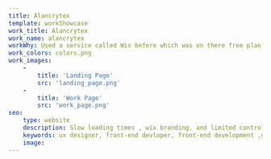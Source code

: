 ```yaml
---
title: Alancrytex
template: workShowcase
work_title: Alancrytex
work_name: alancrytex
workWhy: Used a service called Wix before which was on there free plan with slow load times, wix branding, limited control.  Talked with him about a way he can have free website hosting but still be able to make edits.
work_colors: colors.png
work_images:
    -
        title: 'Landing Page'
        src: 'landing_page.png'
    -
        title: 'Work Page'
        src: 'work_page.png'
seo:
    type: website
    description: Slow loading times , wix branding, and limited control is no more.  Freash new design with increase contacts less drop offs.
    keywords: ux designer, front-end devloper, front-end development ,gamer, streamer, youtuber
    image:
---
```

